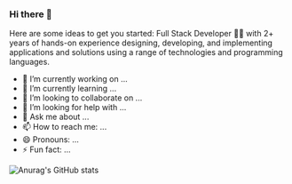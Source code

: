 ### Hi there 👋

<!--
**Mohamedslm1/Mohamedslm1** is a ✨ _special_ ✨ repository because its `README.md` (this file) appears on your GitHub profile.
-->
Here are some ideas to get you started:
Full Stack Developer 👨‍💻 with 2+ years of hands-on experience designing, developing, and implementing applications and solutions using a range of technologies and programming languages.


- 🔭 I’m currently working on ...
- 🌱 I’m currently learning ...
- 👯 I’m looking to collaborate on ...
- 🤔 I’m looking for help with ...
- 💬 Ask me about ...
- 📫 How to reach me: ...
- 😄 Pronouns: ...
- ⚡ Fun fact: ...

![Anurag's GitHub stats](https://github-readme-stats.vercel.app/api?username=Mohamedslm1&show_icons=true)
